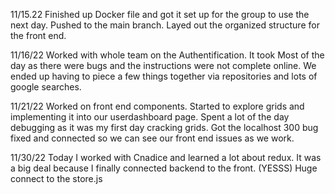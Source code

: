11/15.22
Finished up Docker file and got it set up for the group to use the next day. Pushed to the main branch. Layed out the organized structure for the front end.

11/16/22 
Worked with whole team on the Authentification. It took Most of the day as there were bugs and the instructions were not complete online. We ended up having to piece a few things together via repositories and lots of google searches. 

11/21/22 
Worked on front end components. Started to explore grids and implementing it into our userdashboard page. Spent a lot of the day debugging as it was my first day cracking grids. Got the localhost 300 bug fixed and connected so we can see our front end issues as we work. 


11/30/22
Today I worked with Cnadice and learned a lot about redux. It was a big deal because I finally connected backend to the front. (YESSS) Huge connect to the store.js 
